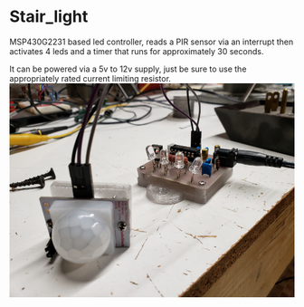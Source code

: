 # Stair_light

MSP430G2231 based led controller, reads a PIR sensor via an interrupt then activates 4 leds and a timer that runs for approximately 30 seconds.

It can be powered via a 5v to 12v supply, just be sure to use the appropriately rated current limiting resistor.
![sl_2](./images/sl_2.jpg)
